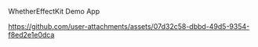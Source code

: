 WhetherEffectKit Demo App


https://github.com/user-attachments/assets/07d32c58-dbbd-49d5-9354-f8ed2e1e0dca

